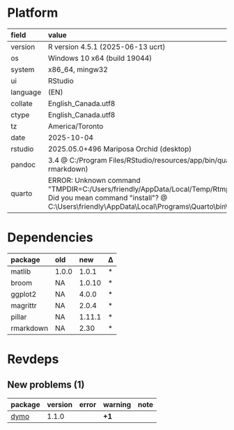 # Platform

|field    |value                                                                                                                                                                                              |
|:--------|:--------------------------------------------------------------------------------------------------------------------------------------------------------------------------------------------------|
|version  |R version 4.5.1 (2025-06-13 ucrt)                                                                                                                                                                  |
|os       |Windows 10 x64 (build 19044)                                                                                                                                                                       |
|system   |x86_64, mingw32                                                                                                                                                                                    |
|ui       |RStudio                                                                                                                                                                                            |
|language |(EN)                                                                                                                                                                                               |
|collate  |English_Canada.utf8                                                                                                                                                                                |
|ctype    |English_Canada.utf8                                                                                                                                                                                |
|tz       |America/Toronto                                                                                                                                                                                    |
|date     |2025-10-04                                                                                                                                                                                         |
|rstudio  |2025.05.0+496 Mariposa Orchid (desktop)                                                                                                                                                            |
|pandoc   |3.4 @ C:/Program Files/RStudio/resources/app/bin/quarto/bin/tools/ (via rmarkdown)                                                                                                                 |
|quarto   |ERROR: Unknown command "TMPDIR=C:/Users/friendly/AppData/Local/Temp/RtmpaS17gB/file65e42d6c7406". Did you mean command "install"? @ C:\Users\friendly\AppData\Local\Programs\Quarto\bin\quarto.exe |

# Dependencies

|package   |old   |new    |Δ  |
|:---------|:-----|:------|:--|
|matlib    |1.0.0 |1.0.1  |*  |
|broom     |NA    |1.0.10 |*  |
|ggplot2   |NA    |4.0.0  |*  |
|magrittr  |NA    |2.0.4  |*  |
|pillar    |NA    |1.11.1 |*  |
|rmarkdown |NA    |2.30   |*  |

# Revdeps

## New problems (1)

|package |version |error |warning |note |
|:-------|:-------|:-----|:-------|:----|
|[dymo](problems.md#dymo)|1.1.0   |      |__+1__  |     |

